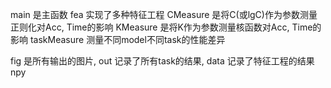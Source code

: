 main 是主函数
fea 实现了多种特征工程
CMeasure 是将C(或lgC)作为参数测量正则化对Acc, Time的影响
KMeasure 是将K作为参数测量核函数对Acc, Time的影响
taskMeasure 测量不同model不同task的性能差异

fig 是所有输出的图片, out 记录了所有task的结果, data 记录了特征工程的结果npy